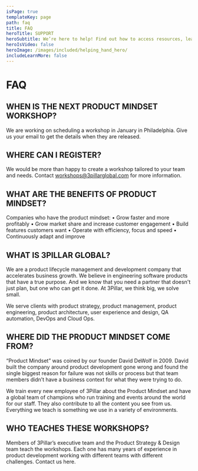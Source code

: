 ```yaml
---
isPage: true
templateKey: page
path: faq
title: FAQ
heroTitle: SUPPORT
heroSubtitle: We’re here to help! Find out how to access resources, learn about costs, troubleshoot issues, and get answers to questions.
heroIsVideo: false
heroImage: /images/included/helping_hand_hero/
includeLearnMore: false
---
```

# FAQ

## WHEN IS THE NEXT PRODUCT MINDSET WORKSHOP?

We are working on scheduling a workshop in January in Philadelphia.
Give us your email to get the details when they are released.

## WHERE CAN I REGISTER?

We would be more than happy to create a workshop tailored to your team and needs.
Contact workshops@3pillarglobal.com for more information.

## WHAT ARE THE BENEFITS OF PRODUCT MINDSET?

Companies who have the product mindset:
• Grow faster and more profitably
• Grow market share and increase customer engagement
• Build features customers want
• Operate with efficiency, focus and speed
• Continuously adapt and improve

## WHAT IS 3PILLAR GLOBAL?
We are a product lifecycle management and development company that accelerates business growth. We believe in engineering software products that have a true purpose. And we know that you need a partner that doesn't just plan, but one who can get it done. At 3Pillar, we think big, we solve small.

We serve clients with product strategy, product management, product engineering, product architecture, user experience and design, QA automation, DevOps and Cloud Ops.

## WHERE DID THE PRODUCT MINDSET COME FROM?
“Product Mindset” was coined by our founder David DeWolf in 2009. David built the company around product development gone wrong and found the single biggest reason for failure was not skills or process but that team members didn’t have a business context for what they were trying to do.

We train every new employee of 3Pillar about the Product Mindset and have a global team of champions who run training and events around the world for our staff. They also contribute to all the content you see from us. Everything we teach is something we use in a variety of environments.

## WHO TEACHES THESE WORKSHOPS?
Members of 3Pillar’s executive team and the Product Strategy & Design team teach the workshops. Each one has many years of experience in product development working with different teams with different challenges. Contact us  here.
